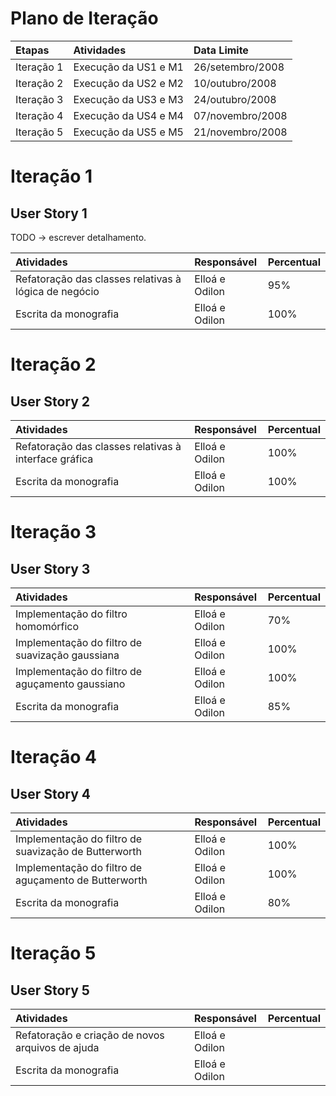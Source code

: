 # Plano de Iteração #

| Etapas | Atividades | Data Limite |
|:-------|:-----------|:------------|
| Iteração 1 | Execução da US1 e M1 | 26/setembro/2008 |
| Iteração 2 | Execução da US2 e M2 | 10/outubro/2008 |
| Iteração 3 | Execução da US3 e M3| 24/outubro/2008 |
| Iteração 4 | Execução da US4 e M4| 07/novembro/2008 |
| Iteração 5 | Execução da US5 e M5| 21/novembro/2008 |

# Iteração 1 #

## User Story 1 ##

TODO -> escrever detalhamento.

| Atividades | Responsável | Percentual |
|:-----------|:------------|:-----------|
| Refatoração das classes relativas à lógica de negócio | Elloá e Odilon | 95%        |
| Escrita da monografia | Elloá e Odilon | 100%       |


# Iteração 2 #

## User Story 2 ##

| Atividades | Responsável | Percentual |
|:-----------|:------------|:-----------|
| Refatoração das classes relativas à interface gráfica | Elloá e Odilon | 100%       |
| Escrita da monografia | Elloá e Odilon | 100%       |

# Iteração 3 #

## User Story 3 ##

| Atividades | Responsável | Percentual |
|:-----------|:------------|:-----------|
| Implementação do filtro homomórfico | Elloá e Odilon | 70%        |
| Implementação do filtro de suavização gaussiana | Elloá e Odilon | 100%       |
| Implementação do filtro de aguçamento gaussiano | Elloá e Odilon | 100%       |
| Escrita da monografia | Elloá e Odilon | 85%        |

# Iteração 4 #

## User Story 4 ##

| Atividades | Responsável | Percentual |
|:-----------|:------------|:-----------|
| Implementação do filtro de suavização de Butterworth | Elloá e Odilon | 100%       |
| Implementação do filtro de aguçamento de Butterworth | Elloá e Odilon | 100%       |
| Escrita da monografia | Elloá e Odilon | 80%        |

# Iteração 5 #

## User Story 5 ##

| Atividades | Responsável | Percentual |
|:-----------|:------------|:-----------|
| Refatoração e criação de novos arquivos de ajuda | Elloá e Odilon |            |
| Escrita da monografia | Elloá e Odilon |            |